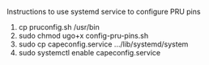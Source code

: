 Instructions to use systemd service to configure PRU pins

1. cp pruconfig.sh /usr/bin
2. sudo chmod ugo+x config-pru-pins.sh
3. sudo cp  capeconfig.service .../lib/systemd/system
4. sudo systemctl enable capeconfig.service

